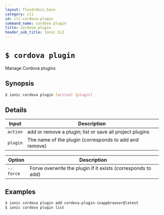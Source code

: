 ```yaml
---
layout: fluid/docs_base
category: cli
id: cli-cordova-plugin
command_name: cordova plugin
title: cordova plugin
header_sub_title: Ionic CLI
---
```


# `$ cordova plugin`

Manage Cordova plugins
## Synopsis

```bash
$ ionic cordova plugin [action] [plugin]
```
  
## Details


Input | Description
----- | ----------
`action` | add or remove a plugin; list or save all project plugins
`plugin` | The name of the plugin (corresponds to add and remove)


Option | Description
------ | ----------
`--force` | Forve overwrite the plugin if it exists (corresponds to add)

## Examples

```bash
$ ionic cordova plugin add cordova-plugin-inappbrowser@latest
$ ionic cordova plugin list
```
